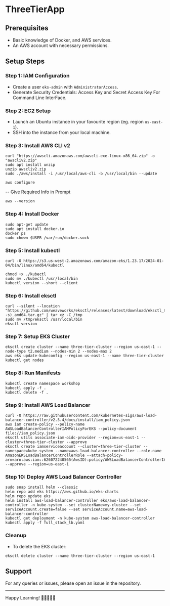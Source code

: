 # ThreeTierApp

## Prerequisites

- Basic knowledge of Docker, and AWS services.
- An AWS account with necessary permissions.

## Setup Steps

### Step 1: IAM Configuration

- Create a user `eks-admin` with `AdministratorAccess`.
- Generate Security Credentials: Access Key and Secret Access Key For Command Line InterFace.

### Step 2: EC2 Setup

- Launch an Ubuntu instance in your favourite region (eg. region `us-east-1`).
- SSH into the instance from your local machine.

### Step 3: Install AWS CLI v2

```shell
curl "https://awscli.amazonaws.com/awscli-exe-linux-x86_64.zip" -o "awscliv2.zip"
sudo apt install unzip
unzip awscliv2.zip
sudo ./aws/install -i /usr/local/aws-cli -b /usr/local/bin --update
```

```
aws configure

```

-- Give Required Info in Prompt

```
aws --version
```

### Step 4: Install Docker

```shell
sudo apt-get update
sudo apt install docker.io
docker ps
sudo chown $USER /var/run/docker.sock
```

### Step 5: Install kubectl

```shell
curl -O https://s3.us-west-2.amazonaws.com/amazon-eks/1.23.17/2024-01-04/bin/linux/amd64/kubectl

```

```shell
chmod +x ./kubectl
sudo mv ./kubectl /usr/local/bin
kubectl version --short --client

```

### Step 6: Install eksctl

```shell
curl --silent --location "https://github.com/weaveworks/eksctl/releases/latest/download/eksctl_$(uname -s)_amd64.tar.gz" | tar xz -C /tmp
sudo mv /tmp/eksctl /usr/local/bin
eksctl version
```

### Step 7: Setup EKS Cluster

```shell
eksctl create cluster --name three-tier-cluster --region us-east-1 --node-type t2.medium --nodes-min 2 --nodes-max 2
aws eks update-kubeconfig --region us-east-1 --name three-tier-cluster
kubectl get nodes
```

### Step 8: Run Manifests

```shell
kubectl create namespace workshop
kubectl apply -f .
kubectl delete -f .
```

### Step 9: Install AWS Load Balancer

```shell
curl -O https://raw.githubusercontent.com/kubernetes-sigs/aws-load-balancer-controller/v2.5.4/docs/install/iam_policy.json
aws iam create-policy --policy-name AWSLoadBalancerControllerIAMPolicyForEKS --policy-document file://iam_policy.json
eksctl utils associate-iam-oidc-provider --region=us-east-1 --cluster=three-tier-cluster --approve
eksctl create iamserviceaccount --cluster=three-tier-cluster --namespace=kube-system --name=aws-load-balancer-controller --role-name AmazonEKSLoadBalancerControllerRole --attach-policy-arn=arn:aws:iam::626072240565(AwsID):policy/AWSLoadBalancerControllerIAMPolicyForEKS --approve --region=us-east-1
```

### Step 10: Deploy AWS Load Balancer Controller

```shell
sudo snap install helm --classic
helm repo add eks https://aws.github.io/eks-charts
helm repo update eks
helm install aws-load-balancer-controller eks/aws-load-balancer-controller -n kube-system --set clusterName=my-cluster --set serviceAccount.create=false --set serviceAccount.name=aws-load-balancer-controller
kubectl get deployment -n kube-system aws-load-balancer-controller
kubectl apply -f full_stack_lb.yaml
```

### Cleanup

- To delete the EKS cluster:

```shell
eksctl delete cluster --name three-tier-cluster --region us-east-1
```

## Support

For any queries or issues, please open an issue in the repository.

---

Happy Learning! 🚀👨‍💻👩‍💻
